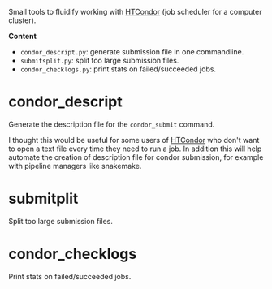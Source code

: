 Small tools to fluidify working with [HTCondor][1] (job scheduler for a
computer cluster).

**Content**

- `condor_descript.py`: generate submission file in one commandline.
- `submitsplit.py`: split too large submission files.
- `condor_checklogs.py`: print stats on failed/succeeded jobs.

# condor_descript

Generate the description file for the `condor_submit` command.

I thought this would be useful for some users of
[HTCondor][1] who don't want to open a text file every time they need to
run a job. In addition this will help automate the creation of description file
for condor submission, for example with pipeline managers like snakemake.

# submitplit

Split too large submission files.

# condor_checklogs

Print stats on failed/succeeded jobs.


[1]: https://research.cs.wisc.edu/htcondor/
